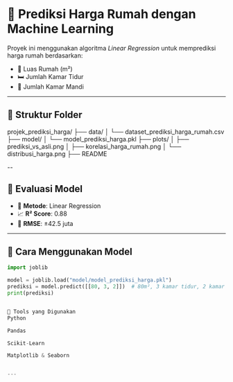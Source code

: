 # 🎯 Prediksi Harga Rumah dengan Machine Learning

Proyek ini menggunakan algoritma *Linear Regression* untuk memprediksi harga rumah berdasarkan:
- 📏 Luas Rumah (m²)
- 🛏️ Jumlah Kamar Tidur
- 🚿 Jumlah Kamar Mandi

---

## 📁 Struktur Folder
projek_prediksi_harga/
├── data/
│ └── dataset_prediksi_harga_rumah.csv
├── model/
│ └── model_prediksi_harga.pkl
├── plots/
│ ├── prediksi_vs_asli.png
│ ├── korelasi_harga_rumah.png
│ └── distribusi_harga.png
├── README

--

## 🧪 Evaluasi Model

- 🔢 **Metode**: Linear Regression
- 📈 **R² Score**: 0.88
- 🧮 **RMSE**: ±42.5 juta

---

## 🚀 Cara Menggunakan Model

```python
import joblib

model = joblib.load("model/model_prediksi_harga.pkl")
prediksi = model.predict([[80, 3, 2]])  # 80m², 3 kamar tidur, 2 kamar mandi
print(prediksi)


🧠 Tools yang Digunakan
Python

Pandas

Scikit-Learn

Matplotlib & Seaborn


---

